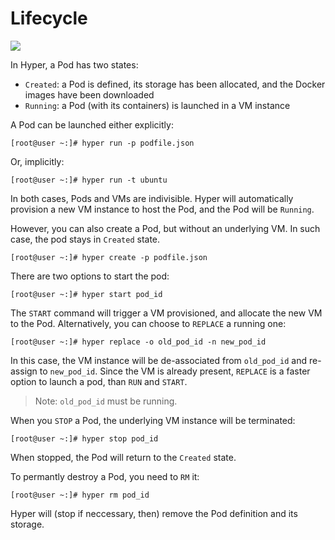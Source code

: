 # Lifecycle

![](https://trello-attachments.s3.amazonaws.com/5562ba47387906ddef327e00/704x249/e4b1ec0168197c13e838bd5b405b3f28/pod.png)

In Hyper, a Pod has two states:

- `Created`: a Pod is defined, its storage has been allocated, and the Docker images have been downloaded
- `Running`: a Pod (with its containers) is launched in a VM instance


A Pod can be launched either explicitly:

	[root@user ~:]# hyper run -p podfile.json

Or, implicitly:

	[root@user ~:]# hyper run -t ubuntu

In both cases, Pods and VMs are indivisible. Hyper will automatically provision a new VM instance to host the Pod, and the Pod will be `Running`.

However, you can also create a Pod, but without an underlying VM. In such case, the pod stays in `Created` state.

    [root@user ~:]# hyper create -p podfile.json

There are two options to start the pod:

    [root@user ~:]# hyper start pod_id

The `START` command will trigger a VM provisioned, and allocate the new VM to the Pod. Alternatively, you can choose to `REPLACE` a running one:

    [root@user ~:]# hyper replace -o old_pod_id -n new_pod_id

In this case, the VM instance will be de-associated from `old_pod_id` and re-assign to `new_pod_id`. Since the VM is already present, `REPLACE` is a faster option to launch a pod, than `RUN` and `START`.

> Note: `old_pod_id` must be running.

When you `STOP` a Pod, the underlying VM instance will be terminated:

    [root@user ~:]# hyper stop pod_id

When stopped, the Pod will return to the `Created` state.

To permantly destroy a Pod, you need to `RM` it:

    [root@user ~:]# hyper rm pod_id

Hyper will (stop if neccessary, then) remove the Pod definition and its storage.
